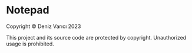 # Notepad
Copyright © Deniz Varıcı 2023

This project and its source code are protected by copyright. Unauthorized usage is prohibited.
